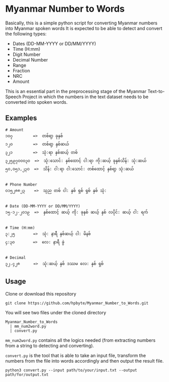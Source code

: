 # Myanmar Number to Words

Basically, this is a simple python script for converting Myanmar numbers into Myanmar spoken words
It is expected to be able to detect and convert the following types:
  - Dates (DD-MM-YYYY or DD/MM/YYYY)
  - Time (H:mm)
  - Digit Number
  - Decimal Number
  - Range
  - Fraction
  - NRC
  - Amount

This is an essential part in the preprocessing stage of the Myanmar Text-to-Speech Project in which the numbers in the text dataset needs to be converted into spoken words.

## Examples

```
# Amount
၁၀၇         =>  တစ်ရာ့ ခုနှစ်
၁၂၀         =>  တစ်ရာ့ နှစ်ဆယ်
၃၂၁         =>  သုံ:ရာ နှစ်ဆယ့် တစ်
၃၂၅၉၇၀၀၀၃၀  =>  သုံ:သောင်: နှစ်ထောင့် ငါ:ရာ ကို:ဆယ့် ခုနှစ်သိန်: သုံ:ဆယ်
၅၀,၀၅၁,၂၃၀  =>  သိန်: ငါ:ရာ ငါ:သောင်: တစ်ထောင့် နှစ်ရာ့ သုံ:ဆယ်


# Phone Number
၀၁၅၂၈၈၂၃    =>  သုည တစ် ငါ: နှစ် ရှစ် ရှစ် နှစ် သုံ:


# Date (DD-MM-YYYY or DD/MM/YYYY)
၁၅-၁၂-၂၀၁၉  =>  နှစ်ထောင့် ဆယ့် ကို: ခုနှစ် ဆယ့် နှစ် လပိုင်: ဆယ့် ငါ: ရက်


# Time (H:mm)
၃:၂၅        =>  သုံ: နာရီ နှစ်ဆယ့် ငါ: မိနစ်
၄:၃၀        =>  လေ: နာရီ ခွဲ


# Decimal
၃၂.၄၂၈      =>  သုံ:ဆယ့် နှစ် ဒဿမ လေ: နှစ် ရှစ်
```

## Usage

Clone or download this repository
```
git clone https://github.com/hpbyte/Myanmar_Number_to_Words.git
```

You will see two files under the cloned directory
```
Myanmar_Number_to_Words
  | mm_num2word.py
  | convert.py
```

`mm_num2word.py` contains all the logics needed (from extracting numbers from a string to detecting and converting).

`convert.py` is the tool that is able to take an input file, transform the numbers from the file into words accordingly and then output the result file.

```
python3 convert.py --input path/to/your/input.txt --output path/for/output.txt 
```
